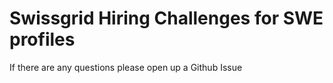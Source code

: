 # Swissgrid Hiring Challenges for SWE profiles

If there are any questions please open up a Github Issue
